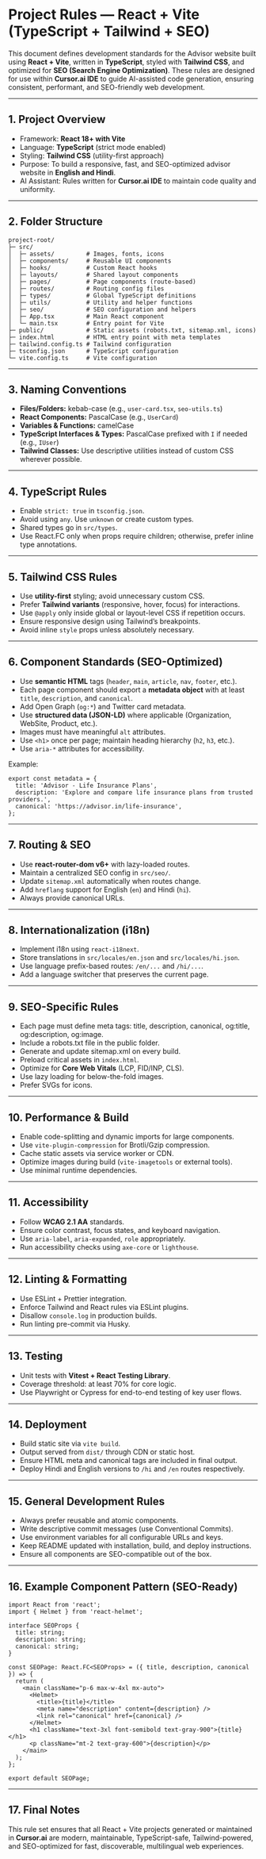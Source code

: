 # Project Rules — React + Vite (TypeScript + Tailwind + SEO)

This document defines development standards for the Advisor website built using **React + Vite**, written in **TypeScript**, styled with **Tailwind CSS**, and optimized for **SEO (Search Engine Optimization)**. These rules are designed for use within **Cursor.ai IDE** to guide AI-assisted code generation, ensuring consistent, performant, and SEO-friendly web development.

---

## 1. Project Overview
- Framework: **React 18+ with Vite**
- Language: **TypeScript** (strict mode enabled)
- Styling: **Tailwind CSS** (utility-first approach)
- Purpose: To build a responsive, fast, and SEO-optimized advisor website in **English and Hindi**.
- AI Assistant: Rules written for **Cursor.ai IDE** to maintain code quality and uniformity.

---

## 2. Folder Structure
```
project-root/
├─ src/
│  ├─ assets/         # Images, fonts, icons
│  ├─ components/     # Reusable UI components
│  ├─ hooks/          # Custom React hooks
│  ├─ layouts/        # Shared layout components
│  ├─ pages/          # Page components (route-based)
│  ├─ routes/         # Routing config files
│  ├─ types/          # Global TypeScript definitions
│  ├─ utils/          # Utility and helper functions
│  ├─ seo/            # SEO configuration and helpers
│  ├─ App.tsx         # Main React component
│  └─ main.tsx        # Entry point for Vite
├─ public/            # Static assets (robots.txt, sitemap.xml, icons)
├─ index.html         # HTML entry point with meta templates
├─ tailwind.config.ts # Tailwind configuration
├─ tsconfig.json      # TypeScript configuration
└─ vite.config.ts     # Vite configuration
```

---

## 3. Naming Conventions
- **Files/Folders:** kebab-case (e.g., `user-card.tsx`, `seo-utils.ts`)
- **React Components:** PascalCase (e.g., `UserCard`)
- **Variables & Functions:** camelCase
- **TypeScript Interfaces & Types:** PascalCase prefixed with `I` if needed (e.g., `IUser`)
- **Tailwind Classes:** Use descriptive utilities instead of custom CSS wherever possible.

---

## 4. TypeScript Rules
- Enable `strict: true` in `tsconfig.json`.
- Avoid using `any`. Use `unknown` or create custom types.
- Shared types go in `src/types`.
- Use React.FC only when props require children; otherwise, prefer inline type annotations.

---

## 5. Tailwind CSS Rules
- Use **utility-first** styling; avoid unnecessary custom CSS.
- Prefer **Tailwind variants** (responsive, hover, focus) for interactions.
- Use `@apply` only inside global or layout-level CSS if repetition occurs.
- Ensure responsive design using Tailwind’s breakpoints.
- Avoid inline `style` props unless absolutely necessary.

---

## 6. Component Standards (SEO-Optimized)
- Use **semantic HTML** tags (`header`, `main`, `article`, `nav`, `footer`, etc.).
- Each page component should export a **metadata object** with at least `title`, `description`, and `canonical`.
- Add Open Graph (`og:*`) and Twitter card metadata.
- Use **structured data (JSON-LD)** where applicable (Organization, WebSite, Product, etc.).
- Images must have meaningful `alt` attributes.
- Use `<h1>` once per page; maintain heading hierarchy (`h2`, `h3`, etc.).
- Use `aria-*` attributes for accessibility.

Example:
```tsx
export const metadata = {
  title: 'Advisor - Life Insurance Plans',
  description: 'Explore and compare life insurance plans from trusted providers.',
  canonical: 'https://advisor.in/life-insurance',
};
```

---

## 7. Routing & SEO
- Use **react-router-dom v6+** with lazy-loaded routes.
- Maintain a centralized SEO config in `src/seo/`.
- Update `sitemap.xml` automatically when routes change.
- Add `hreflang` support for English (`en`) and Hindi (`hi`).
- Always provide canonical URLs.

---

## 8. Internationalization (i18n)
- Implement i18n using `react-i18next`.
- Store translations in `src/locales/en.json` and `src/locales/hi.json`.
- Use language prefix-based routes: `/en/...` and `/hi/...`.
- Add a language switcher that preserves the current page.

---

## 9. SEO-Specific Rules
- Each page must define meta tags: title, description, canonical, og:title, og:description, og:image.
- Include a robots.txt file in the public folder.
- Generate and update sitemap.xml on every build.
- Preload critical assets in `index.html`.
- Optimize for **Core Web Vitals** (LCP, FID/INP, CLS).
- Use lazy loading for below-the-fold images.
- Prefer SVGs for icons.

---

## 10. Performance & Build
- Enable code-splitting and dynamic imports for large components.
- Use `vite-plugin-compression` for Brotli/Gzip compression.
- Cache static assets via service worker or CDN.
- Optimize images during build (`vite-imagetools` or external tools).
- Use minimal runtime dependencies.

---

## 11. Accessibility
- Follow **WCAG 2.1 AA** standards.
- Ensure color contrast, focus states, and keyboard navigation.
- Use `aria-label`, `aria-expanded`, `role` appropriately.
- Run accessibility checks using `axe-core` or `lighthouse`.

---

## 12. Linting & Formatting
- Use ESLint + Prettier integration.
- Enforce Tailwind and React rules via ESLint plugins.
- Disallow `console.log` in production builds.
- Run linting pre-commit via Husky.

---

## 13. Testing
- Unit tests with **Vitest + React Testing Library**.
- Coverage threshold: at least 70% for core logic.
- Use Playwright or Cypress for end-to-end testing of key user flows.

---

## 14. Deployment
- Build static site via `vite build`.
- Output served from `dist/` through CDN or static host.
- Ensure HTML meta and canonical tags are included in final output.
- Deploy Hindi and English versions to `/hi` and `/en` routes respectively.

---

## 15. General Development Rules
- Always prefer reusable and atomic components.
- Write descriptive commit messages (use Conventional Commits).
- Use environment variables for all configurable URLs and keys.
- Keep README updated with installation, build, and deploy instructions.
- Ensure all components are SEO-compatible out of the box.

---

## 16. Example Component Pattern (SEO-Ready)
```tsx
import React from 'react';
import { Helmet } from 'react-helmet';

interface SEOProps {
  title: string;
  description: string;
  canonical: string;
}

const SEOPage: React.FC<SEOProps> = ({ title, description, canonical }) => {
  return (
    <main className="p-6 max-w-4xl mx-auto">
      <Helmet>
        <title>{title}</title>
        <meta name="description" content={description} />
        <link rel="canonical" href={canonical} />
      </Helmet>
      <h1 className="text-3xl font-semibold text-gray-900">{title}</h1>
      <p className="mt-2 text-gray-600">{description}</p>
    </main>
  );
};

export default SEOPage;
```

---

## 17. Final Notes
This rule set ensures that all React + Vite projects generated or maintained in **Cursor.ai** are modern, maintainable, TypeScript-safe, Tailwind-powered, and SEO-optimized for fast, discoverable, multilingual web experiences.

